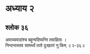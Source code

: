 # अध्याय २

## श्लोक ३६

अवाच्यवादांश्च बहून्वदिष्यन्ति तवाहिताः ।<br>निन्दन्तस्तव सामर्थ्यं ततो दुःखतरं नु किम् ॥ २-३६॥<br><br>

